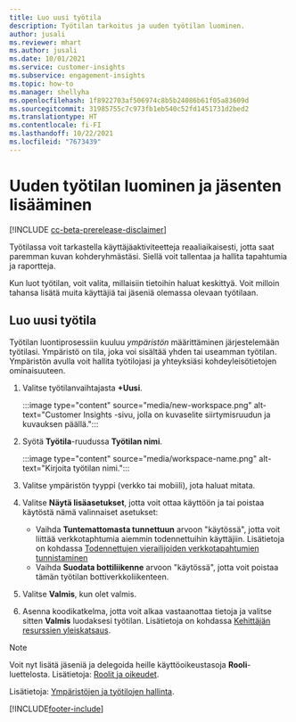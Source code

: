 ```yaml
---
title: Luo uusi työtila
description: Työtilan tarkoitus ja uuden työtilan luominen.
author: jusali
ms.reviewer: mhart
ms.author: jusali
ms.date: 10/01/2021
ms.service: customer-insights
ms.subservice: engagement-insights
ms.topic: how-to
ms.manager: shellyha
ms.openlocfilehash: 1f8922703af506974c8b5b24086b61f05a83609d
ms.sourcegitcommit: 31985755c7c973fb1eb540c52fd1451731d2bed2
ms.translationtype: HT
ms.contentlocale: fi-FI
ms.lasthandoff: 10/22/2021
ms.locfileid: "7673439"
---
```

# <a name="create-a-new-workspace-and-add-members"></a>Uuden työtilan luominen ja jäsenten lisääminen

[!INCLUDE [cc-beta-prerelease-disclaimer](includes/cc-beta-prerelease-disclaimer.md)]

Työtilassa voit tarkastella käyttäjäaktiviteetteja reaaliaikaisesti, jotta saat paremman kuvan kohderyhmästäsi. Siellä voit tallentaa ja hallita tapahtumia ja raportteja.

Kun luot työtilan, voit valita, millaisiin tietoihin haluat keskittyä. Voit milloin tahansa lisätä muita käyttäjiä tai jäseniä olemassa olevaan työtilaan. 

## <a name="create-a-new-workspace"></a>Luo uusi työtila

Työtilan luontiprosessiin kuuluu *ympäristön* määrittäminen järjestelemään työtilasi. Ympäristö on tila, joka voi sisältää yhden tai useamman työtilan. Ympäristön avulla voit hallita työtilojasi ja yhteyksiäsi kohdeyleisötietojen ominaisuuteen.

1. Valitse työtilanvaihtajasta **+Uusi**.

   :::image type="content" source="media/new-workspace.png" alt-text="Customer Insights -sivu, jolla on kuvaselite siirtymisruudun ja kuvauksen päällä.":::

1. Syötä **Työtila**-ruudussa **Työtilan nimi**.

   :::image type="content" source="media/workspace-name.png" alt-text="Kirjoita työtilan nimi.":::

1. Valitse ympäristön tyyppi (verkko tai mobiili), jota haluat mitata.

1. Valitse **Näytä lisäasetukset**, jotta voit ottaa käyttöön ja tai poistaa käytöstä nämä valinnaiset asetukset:

   - Vaihda **Tuntemattomasta tunnettuun** arvoon "käytössä", jotta voit liittää verkkotaphtumia aiemmin todennettuihin käyttäjiin. Lisätietoja on kohdassa [Todennettujen vierailijoiden verkkotapahtumien tunnistaminen](unknown-to-known.md)
   - Vaihda **Suodata bottiliikenne** arvoon "käytössä", jotta voit poistaa tämän työtilan bottiverkkoliikenteen. 

1. Valitse **Valmis**, kun olet valmis. 

1. Asenna koodikatkelma, jotta voit alkaa vastaanottaa tietoja ja valitse sitten **Valmis** luodaksesi työtilan. Lisätietoja on kohdassa [Kehittäjän resurssien yleiskatsaus](developer-resources.md).

> [!NOTE]
> Voit nyt lisätä jäseniä ja delegoida heille käyttöoikeustasoja **Rooli**-luettelosta. Lisätietoja: [Roolit ja oikeudet](user-roles.md). 

Lisätietoja: [Ympäristöjen ja työtilojen hallinta](manage-environments-workspaces.md).


[!INCLUDE[footer-include](../includes/footer-banner.md)]
